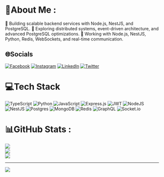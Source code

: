 # 💫About Me :
🔭 Building scalable backend services with Node.js, NestJS, and PostgreSQL.
🌱 Exploring distributed systems, event-driven architecture, and advanced PostgreSQL optimizations.
💬 Working with Node.js, NestJS, Python, Redis, WebSockets, and real-time communication.

## 🌐Socials
[![Facebook](https://img.shields.io/badge/Facebook-%231877F2.svg?logo=Facebook&logoColor=white)](https://facebook.com/dhruv.gajera.9022) [![Instagram](https://img.shields.io/badge/Instagram-%23E4405F.svg?logo=Instagram&logoColor=white)](https://instagram.com/dhruv.gajera.9022) [![LinkedIn](https://img.shields.io/badge/LinkedIn-%230077B5.svg?logo=linkedin&logoColor=white)](https://linkedin.com/in/dhruv-gajera-7259912a4) [![Twitter](https://img.shields.io/badge/Twitter-%231DA1F2.svg?logo=Twitter&logoColor=white)](https://twitter.com/dhruvgajera50) 

# 💻Tech Stack
![TypeScript](https://img.shields.io/badge/typescript-%23007ACC.svg?style=flat&logo=typescript&logoColor=white) ![Python](https://img.shields.io/badge/python-3670A0?style=flat&logo=python&logoColor=ffdd54) ![JavaScript](https://img.shields.io/badge/javascript-%23323330.svg?style=flat&logo=javascript&logoColor=%23F7DF1E) ![Express.js](https://img.shields.io/badge/express.js-%23404d59.svg?style=flat&logo=express&logoColor=%2361DAFB) ![JWT](https://img.shields.io/badge/JWT-black?style=flat&logo=JSON%20web%20tokens) ![NodeJS](https://img.shields.io/badge/node.js-6DA55F?style=flat&logo=node.js&logoColor=white) ![NestJS](https://img.shields.io/badge/nestjs-%23E0234E.svg?style=flat&logo=nestjs&logoColor=white) ![Postgres](https://img.shields.io/badge/postgres-%23316192.svg?style=flat&logo=postgresql&logoColor=white) ![MongoDB](https://img.shields.io/badge/MongoDB-%234ea94b.svg?style=flat&logo=mongodb&logoColor=white) ![Redis](https://img.shields.io/badge/redis-%23DD0031.svg?style=flat&logo=redis&logoColor=white) ![GraphQL](https://img.shields.io/badge/-GraphQL-E10098?style=flat&logo=graphql&logoColor=white) ![Socket.io](https://img.shields.io/badge/Socket.io-black?style=flat&logo=socket.io&badgeColor=010101)
# 📊GitHub Stats :
![](https://github-readme-stats.vercel.app/api?username=DhruvGajera9022&theme=radical&hide_border=true&include_all_commits=false&count_private=false)<br/>
![](https://github-readme-streak-stats.herokuapp.com/?user=DhruvGajera9022&theme=radical&hide_border=true)<br/>
![](https://github-readme-stats.vercel.app/api/top-langs/?username=DhruvGajera9022&theme=radical&hide_border=true&include_all_commits=false&count_private=false&layout=compact)

---
[![](https://visitcount.itsvg.in/api?id=DhruvGajera9022&icon=0&color=0)](https://visitcount.itsvg.in)
